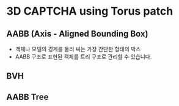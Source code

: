 # 3D CAPTCHA using Torus patch

## AABB (Axis - Aligned Bounding Box)
* 객체나 모델의 경계를 둘러 싸는 가장 간단한 형태의 박스
* AABB 구조로 표현된 객체를 트리 구조로 관리할 수 있습니다.

## BVH

## AABB Tree



